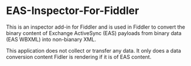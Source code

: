 # EAS-Inspector-For-Fiddler
This is an inspector add-in for Fiddler and is used in Fiddler to convert the binary content of Exchange ActiveSync (EAS) payloads from binary data (EAS WBXML) into non-bianary XML.

This application does not collect or transfer any data.  It only does a data conversion content Fidler is rendering if it is of EAS content.
